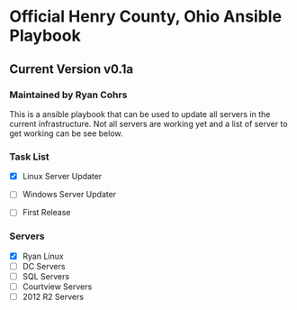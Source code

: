 # Official Henry County, Ohio Ansible Playbook
## Current Version v0.1a
### **Maintained by Ryan Cohrs**

This is a ansible playbook that can be used to update all servers in the current infrastructure.  Not all servers are working yet and a list of server to get working can be see below.


### Task List
-   [x] Linux Server Updater
-   [ ] Windows Server Updater
-   [ ] First Release



### Servers
-   [x] Ryan Linux
-   [ ] DC Servers
-   [ ] SQL Servers
-   [ ] Courtview Servers
-   [ ] 2012 R2 Servers